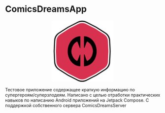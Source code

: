 <p align="center"><h1>ComicsDreamsApp</h1></p>
<p align="center">
<img width="200" height="200" src="https://github.com/AndreyDemuhDev/ComicsDreamsApp/blob/master/ic_logo.svg">
</p>
Тестовое приложение содержащее краткую информацию по супергероям/суперзлодеям. Написано с целью отработки практических навыков по написанию Android приложений на Jetpack Compose.  С поддержкой собственного сервера ComicsDreamsServer

